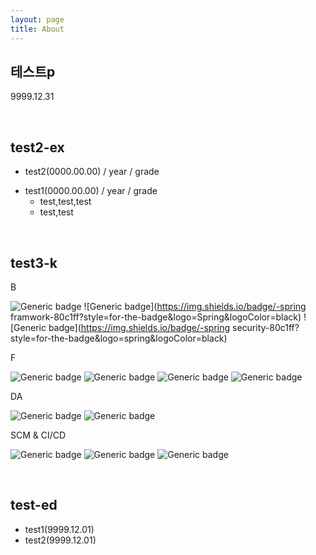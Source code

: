 ```yaml
---
layout: page
title: About
---
```

## 테스트p

9999.12.31

<br>

## test2-ex

* test2(0000.00.00) / year / grade

- test1(0000.00.00) / year / grade
  * test,test,test
  * test,test

<br>



## test3-k

B

![Generic badge](https://img.shields.io/badge/-java-80c1ff?style=for-the-badge&logo=java&logoColor=black)  ![Generic badge](https://img.shields.io/badge/-spring framwork-80c1ff?style=for-the-badge&logo=Spring&logoColor=black)  ![Generic badge](https://img.shields.io/badge/-spring security-80c1ff?style=for-the-badge&logo=spring&logoColor=black)

F

![Generic badge](https://img.shields.io/badge/-HTML-cce6ff?style=for-the-badge&logo=HTML5&logoColor=white)  ![Generic badge](https://img.shields.io/badge/-CSS-cce6ff?style=for-the-badge&logo=CSS3&logoColor=white)  ![Generic badge](https://img.shields.io/badge/-JavaScript-cce6ff?style=for-the-badge&logo=JavaScript&logoColor=white)  ![Generic badge](https://img.shields.io/badge/-jquery-cce6ff?style=for-the-badge&logo=jquery&logoColor=white)

DA

![Generic badge](https://img.shields.io/badge/-ORACLE-FA5C5C?style=for-the-badge&logo=oracle&logoColor=white)  ![Generic badge](https://img.shields.io/badge/-MySQL(MARIADA)-FA5C5C?style=for-the-badge&logo=mysql&logoColor=white)

SCM & CI/CD

![Generic badge](https://img.shields.io/badge/-SVN-654FF0?style=for-the-badge&logo=svn&logoColor=white)  ![Generic badge](https://img.shields.io/badge/-GIT-654FF0?style=for-the-badge&logo=Github&logoColor=white)  ![Generic badge](https://img.shields.io/badge/-Jenkins-654FF0?style=for-the-badge&logo=Jenkins&logoColor=white)



<br>

## test-ed

* test1(9999.12.01)
* test2(9999.12.01)
